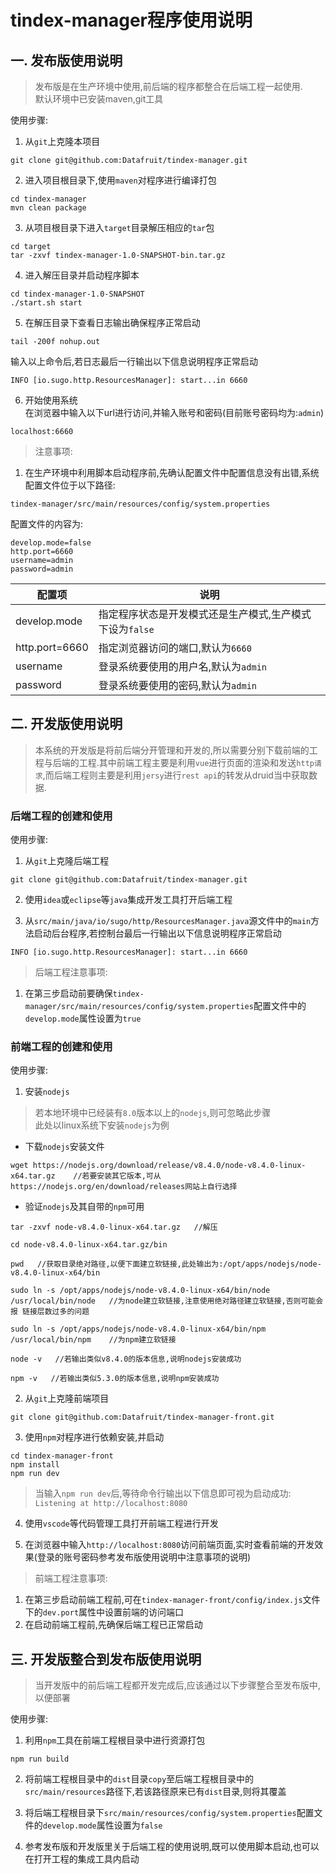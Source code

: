 # tindex-manager程序使用说明

## 一. 发布版使用说明
> 发布版是在生产环境中使用,前后端的程序都整合在后端工程一起使用.  
默认环境中已安装maven,git工具

使用步骤:  
1. 从`git`上克隆本项目
```shell
git clone git@github.com:Datafruit/tindex-manager.git
```
2. 进入项目根目录下,使用`maven`对程序进行编译打包
```shell
cd tindex-manager
mvn clean package
```
3. 从项目根目录下进入`target`目录解压相应的`tar`包
```
cd target
tar -zxvf tindex-manager-1.0-SNAPSHOT-bin.tar.gz 
```

4. 进入解压目录并启动程序脚本
```
cd tindex-manager-1.0-SNAPSHOT
./start.sh start
```
5. 在解压目录下查看日志输出确保程序正常启动
```
tail -200f nohup.out 
```
输入以上命令后,若日志最后一行输出以下信息说明程序正常启动
``` 
INFO [io.sugo.http.ResourcesManager]: start...in 6660
```
6. 开始使用系统   
在浏览器中输入以下url进行访问,并输入账号和密码(目前账号密码均为:`admin`)
```
localhost:6660
```

>注意事项:
1. 在生产环境中利用脚本启动程序前,先确认配置文件中配置信息没有出错,系统配置文件位于以下路径:
```
tindex-manager/src/main/resources/config/system.properties
```
配置文件的内容为:
```
develop.mode=false
http.port=6660
username=admin
password=admin
```

配置项 | 说明
--- | ---
develop.mode | 指定程序状态是开发模式还是生产模式,生产模式下设为`false`
http.port=6660 | 指定浏览器访问的端口,默认为`6660`
username | 登录系统要使用的用户名,默认为`admin`
password | 登录系统要使用的密码,默认为`admin`



## 二. 开发版使用说明
>本系统的开发版是将前后端分开管理和开发的,所以需要分别下载前端的工程与后端的工程.其中前端工程主要是利用`vue`进行页面的渲染和发送`http请求`,而后端工程则主要是利用`jersy`进行`rest api`的转发从druid当中获取数据.


### 后端工程的创建和使用

使用步骤:  
1. 从`git`上克隆后端工程
```shell
git clone git@github.com:Datafruit/tindex-manager.git
```

2. 使用`idea`或`eclipse`等`java`集成开发工具打开后端工程

3. 从`src/main/java/io/sugo/http/ResourcesManager.java`源文件中的`main`方法启动后台程序,若控制台最后一行输出以下信息说明程序正常启动
``` 
INFO [io.sugo.http.ResourcesManager]: start...in 6660
```
>后端工程注意事项:    
1. 在第三步启动前要确保`tindex-manager/src/main/resources/config/system.properties`配置文件中的`develop.mode`属性设置为`true`   


### 前端工程的创建和使用

使用步骤:

1. 安装`nodejs`
>若本地环境中已经装有`8.0`版本以上的`nodejs`,则可忽略此步骤   
此处以linux系统下安装`nodejs`为例

- 下载`nodejs`安装文件   
```
wget https://nodejs.org/download/release/v8.4.0/node-v8.4.0-linux-x64.tar.gz    //若要安装其它版本,可从https://nodejs.org/en/download/releases网站上自行选择
```

- 验证`nodejs`及其自带的`npm`可用
```
tar -zxvf node-v8.4.0-linux-x64.tar.gz   //解压

cd node-v8.4.0-linux-x64.tar.gz/bin   

pwd   //获取目录绝对路径,以便下面建立软链接,此处输出为:/opt/apps/nodejs/node-v8.4.0-linux-x64/bin   

sudo ln -s /opt/apps/nodejs/node-v8.4.0-linux-x64/bin/node /usr/local/bin/node   //为node建立软链接,注意使用绝对路径建立软链接,否则可能会报 链接层数过多的问题

sudo ln -s /opt/apps/nodejs/node-v8.4.0-linux-x64/bin/npm /usr/local/bin/npm    //为npm建立软链接

node -v   //若输出类似v8.4.0的版本信息,说明nodejs安装成功

npm -v   //若输出类似5.3.0的版本信息,说明npm安装成功
```

2. 从`git`上克隆前端项目
```
git clone git@github.com:Datafruit/tindex-manager-front.git
```

3. 使用`npm`对程序进行依赖安装,并启动
```
cd tindex-manager-front
npm install
npm run dev
```
>当输入`npm run dev`后,等待命令行输出以下信息即可视为启动成功:  
`Listening at http://localhost:8080`

4. 使用`vscode`等代码管理工具打开前端工程进行开发

5. 在浏览器中输入`http://localhost:8080`访问前端页面,实时查看前端的开发效果(登录的账号密码参考发布版使用说明中注意事项的说明)

>前端工程注意事项:  
1. 在第三步启动前端工程前,可在`tindex-manager-front/config/index.js`文件下的`dev.port`属性中设置前端的访问端口
2. 在启动前端工程前,先确保后端工程已正常启动





## 三. 开发版整合到发布版使用说明
>当开发版中的前后端工程都开发完成后,应该通过以下步骤整合至发布版中,以便部署

使用步骤:
1. 利用`npm`工具在前端工程根目录中进行资源打包
```
npm run build
```

2. 将前端工程根目录中的`dist`目录`copy`至后端工程根目录中的`src/main/resources`路径下,若该路径原来已有`dist`目录,则将其覆盖

3. 将后端工程根目录下`src/main/resources/config/system.properties`配置文件的`develop.mode`属性设置为`false`

4. 参考发布版和开发版里关于后端工程的使用说明,既可以使用脚本启动,也可以在打开工程的集成工具内启动




